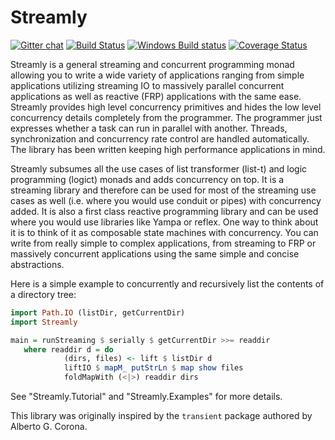 # Streamly

[![Gitter chat](https://badges.gitter.im/composewell/gitter.svg)](https://gitter.im/composewell/streamly)
[![Build Status](https://travis-ci.org/harendra-kumar/streamly.svg?branch=master)](https://travis-ci.org/harendra-kumar/streamly)
[![Windows Build status](https://ci.appveyor.com/api/projects/status/0g4nmxxhy9c7al30?svg=true)](https://ci.appveyor.com/project/harendra-kumar/streamly)
[![Coverage Status](https://coveralls.io/repos/harendra-kumar/streamly/badge.svg?branch=master&service=github)](https://coveralls.io/github/harendra-kumar/streamly?branch=master)

Streamly is a general streaming and concurrent programming
monad allowing you to write a wide variety of applications ranging from
simple applications utilizing streaming IO to massively parallel concurrent
applications as well as reactive (FRP) applications with the same ease.
Streamly provides high level concurrency primitives and hides the low level
concurrency details completely from the programmer.  The programmer just
expresses whether a task can run in parallel with another. Threads,
synchronization and concurrency rate control are handled automatically. The
library has been written keeping high performance applications in mind.

Streamly subsumes all the use cases of list transformer (list-t) and logic
programming (logict) monads and adds concurrency on top. It is a streaming
library and therefore can be used for most of the streaming use cases as well
(i.e. where you would use conduit or pipes) with concurrency added. It is
also a first class reactive programming library and can be used where you
would use libraries like Yampa or reflex. One way to think about it is to
think of it as composable state machines with concurrency. You can write from
really simple to complex applications, from streaming to FRP or massively
concurrent applications using the same simple and concise abstractions.

Here is a simple example to concurrently and recursively list the contents of a
directory tree:

``` haskell
import Path.IO (listDir, getCurrentDir)
import Streamly

main = runStreaming $ serially $ getCurrentDir >>= readdir
   where readdir d = do
            (dirs, files) <- lift $ listDir d
            liftIO $ mapM_ putStrLn $ map show files
            foldMapWith (<|>) readdir dirs
```

See "Streamly.Tutorial" and "Streamly.Examples" for more details.

This library was originally inspired by the `transient`
package authored by Alberto G. Corona.
